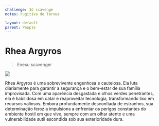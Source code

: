 ```yaml
---
challenge: 1d scavenge
notes: Fugitiva de Tarsus

layout: default
parent: People
---
```

# Rhea Argyros

> Enesu scavenger

![](https://i.imgur.com/65quuBR.png)

Rhea Argyros é uma sobrevivente engenhosa e cautelosa.
Ela luta diariamente para garantir a segurança e o bem-estar de sua família improvisada.
Com uma aparência desgastada e olhos verdes penetrantes, ela é habilidosa em catar e reaproveitar tecnologia, transformando lixo em recursos valiosos.
Embora profundamente desconfiada de estranhos, sua determinação feroz a impulsiona a enfrentar os perigos constantes do ambiente hostil em que vive, sempre com um olhar atento e uma vulnerabilidade sutil escondida sob sua exterioridade dura.